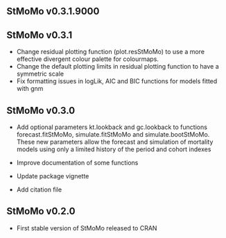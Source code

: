 StMoMo v0.3.1.9000 
----------------------------------------------------------------



StMoMo v0.3.1
----------------------------------------------------------------
* Change residual plotting function (plot.resStMoMo) to use a
  more effective divergent colour palette for colourmaps.
* Change the default plotting limits in residual plotting 
  function to have a symmetric scale
* Fix formatting issues in logLik, AIC and BIC functions for 
  models fitted with gnm  


StMoMo v0.3.0
----------------------------------------------------------------
* Add optional parameters kt.lookback and gc.lookback to 
  functions forecast.fitStMoMo, simulate.fitStMoMo and 
  simulate.bootStMoMo. These new parameters allow the forecast
  and simulation of mortality models using only a limited history
  of the period and cohort indexes
  
* Improve documentation of some functions

* Update package vignette
  
* Add citation file


StMoMo v0.2.0
----------------------------------------------------------------

* First stable version of StMoMo released to CRAN